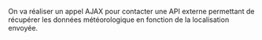 On va  réaliser un appel AJAX  pour contacter une API externe  permettant de récupérer les données météorologique en fonction de la localisation envoyée.

